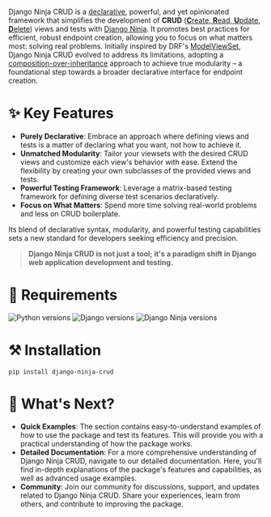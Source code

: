 Django Ninja CRUD is a [declarative](https://en.wikipedia.org/wiki/Declarative_programming), powerful, and yet opinionated framework that simplifies the development of **CRUD** ([**C**reate, **R**ead, **U**pdate, **D**elete](https://en.wikipedia.org/wiki/Create,_read,_update_and_delete)) views and tests with [Django Ninja](https://github.com/vitalik/django-ninja).
It promotes best practices for efficient, robust endpoint creation, allowing you to focus on what matters most: solving real problems.
Initially inspired by DRF's [ModelViewSet](https://www.django-rest-framework.org/api-guide/viewsets/#modelviewset), Django Ninja CRUD evolved to address its limitations, adopting a [composition-over-inheritance](https://en.wikipedia.org/wiki/Composition_over_inheritance) approach to achieve true modularity – a foundational step towards a broader declarative interface for endpoint creation.

# ✨ Key Features
- **Purely Declarative**: Embrace an approach where defining views and tests is a matter of declaring what you want, not how to achieve it.
- **Unmatched Modularity**: Tailor your viewsets with the desired CRUD views and customize each view's behavior with ease. Extend the flexibility by creating your own subclasses of the provided views and tests.
- **Powerful Testing Framework**: Leverage a matrix-based testing framework for defining diverse test scenarios declaratively.
- **Focus on What Matters**: Spend more time solving real-world problems and less on CRUD boilerplate.

Its blend of declarative syntax, modularity, and powerful testing capabilities sets a new standard for developers seeking efficiency and precision.

> **Django Ninja CRUD is not just a tool; it's a paradigm shift in Django web application development and testing.**

# 📝 Requirements

![Python versions](https://img.shields.io/pypi/pyversions/django-ninja-crud.svg?color=306998&label=python&logo=python&logoColor=white)
![Django versions](https://img.shields.io/badge/3.2%20|%204.1%20|%204.2%20|%205.0b1-blue?color=0C4B33&label=django&logo=django&logoColor=white)
![Django Ninja versions](https://img.shields.io/badge/0.21%20|%200.22%20|%201.0-blue?color=black&label=django-ninja&logo=fastapi&logoColor=white)

# ⚒️ Installation

```shell
pip install django-ninja-crud
```

# 💬 What's Next?

- **Quick Examples**: The section contains easy-to-understand examples of how to use the package and test its features. This will provide you with a practical understanding of how the package works.
- **Detailed Documentation**: For a more comprehensive understanding of Django Ninja CRUD, navigate to our detailed documentation. Here, you'll find in-depth explanations of the package's features and capabilities, as well as advanced usage examples.
- **Community**: Join our community for discussions, support, and updates related to Django Ninja CRUD. Share your experiences, learn from others, and contribute to improving the package.
